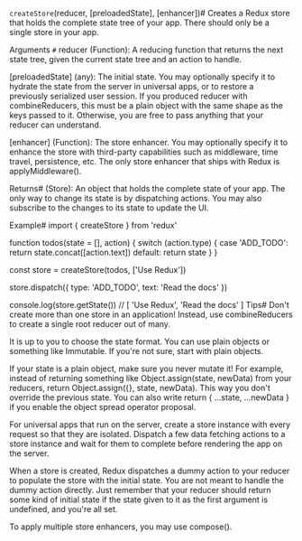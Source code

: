 `createStore`(reducer, [preloadedState], [enhancer])#
Creates a Redux store that holds the complete state tree of your app. There should only be a single store in your app.

Arguments ``#``
reducer (Function): A reducing function that returns the next state tree, given the current state tree and an action to handle.

[preloadedState] (any): The initial state. You may optionally specify it to hydrate the state from the server in universal apps, or to restore a previously serialized user session. If you produced reducer with combineReducers, this must be a plain object with the same shape as the keys passed to it. Otherwise, you are free to pass anything that your reducer can understand.

[enhancer] (Function): The store enhancer. You may optionally specify it to enhance the store with third-party capabilities such as middleware, time travel, persistence, etc. The only store enhancer that ships with Redux is applyMiddleware().

Returns#
(Store): An object that holds the complete state of your app. The only way to change its state is by dispatching actions. You may also subscribe to the changes to its state to update the UI.

Example#
import { createStore } from 'redux'

function todos(state = [], action) {
  switch (action.type) {
    case 'ADD_TODO':
      return state.concat([action.text])
    default:
      return state
  }
}

const store = createStore(todos, ['Use Redux'])

store.dispatch({
  type: 'ADD_TODO',
  text: 'Read the docs'
})

console.log(store.getState())
// [ 'Use Redux', 'Read the docs' ]
Tips#
Don't create more than one store in an application! Instead, use combineReducers to create a single root reducer out of many.

It is up to you to choose the state format. You can use plain objects or something like Immutable. If you're not sure, start with plain objects.

If your state is a plain object, make sure you never mutate it! For example, instead of returning something like Object.assign(state, newData) from your reducers, return Object.assign({}, state, newData). This way you don't override the previous state. You can also write return { ...state, ...newData } if you enable the object spread operator proposal.

For universal apps that run on the server, create a store instance with every request so that they are isolated. Dispatch a few data fetching actions to a store instance and wait for them to complete before rendering the app on the server.

When a store is created, Redux dispatches a dummy action to your reducer to populate the store with the initial state. You are not meant to handle the dummy action directly. Just remember that your reducer should return some kind of initial state if the state given to it as the first argument is undefined, and you're all set.

To apply multiple store enhancers, you may use compose().